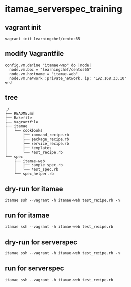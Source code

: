 # itamae_serverspec_training

## vagrant init
```
vagrant init learningchef/centos65
```

## modify Vagrantfile
```
config.vm.define "itamae-web" do |node|
  node.vm.box = "learningchef/centos65"
  node.vm.hostname = "itamae-web"
  node.vm.network :private_network, ip: "192.168.33.10"
end
```

## tree
```
./
├── README.md
├── Rakefile
├── Vagrantfile
├── itamae
│   └── cookbooks
│       ├── command_recipe.rb
│       ├── package_recipe.rb
│       ├── service_recipe.rb
│       ├── templates
│       └── test_recipe.rb
└── spec
    ├── itamae-web
    │   ├── sample_spec.rb
    │   └── test_spec.rb
    └── spec_helper.rb
```

## dry-run for itamae
```
itamae ssh --vagrant -h itamae-web test_recipe.rb -n
```

## run for itamae
```
itamae ssh --vagrant -h itamae-web test_recipe.rb
```

## dry-run for serverspec
```
itamae ssh --vagrant -h itamae-web test_recipe.rb -n
```

## run for serverspec
```
itamae ssh --vagrant -h itamae-web test_recipe.rb
```
